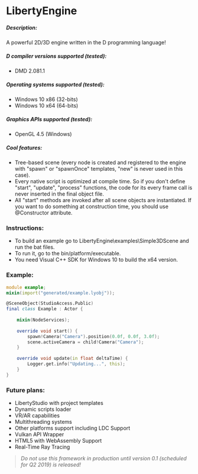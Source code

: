 # LibertyEngine
##### Description:
A powerful 2D/3D engine written in the D programming language!

##### D compiler versions supported (tested):
* DMD 2.081.1

##### Operating systems supported (tested):
* Windows 10 x86 (32-bits)
* Windows 10 x64 (64-bits)

##### Graphics APIs supported (tested):
* OpenGL 4.5 (Windows)

##### Cool features:
* Tree-based scene (every node is created and registered to the engine with "spawn" or "spawnOnce" templates, "new" is never used in this case).
* Every native script is optimized at compile time. So if you don't define "start", "update", "process" functions, the code for its every frame call is never inserted in the final object file.
* All "start" methods are invoked after all scene objects are instantiated. If you want to do something at construction time, you should use @Constructor attribute.

### Instructions:
* To build an example go to LibertyEngine\examples\Simple3DScene and run the bat files.
* To run it, go to the bin/platform/executable.
* You need Visual C++ SDK for Windows 10 to build the x64 version.

### Example:
```D
module example;
mixin(import("generated/example.lyobj"));

@SceneObject(StudioAccess.Public)
final class Example : Actor {
    
    mixin(NodeServices);
    
    override void start() {
        spawn!Camera("Camera").position(0.0f, 0.0f, 3.0f);
        scene.activeCamera = child!Camera("Camera");
    }
    
    override void update(in float deltaTime) {
        Logger.get.info("Updating...", this);
    }
}
```

### Future plans:
* LibertyStudio with project templates
* Dynamic scripts loader
* VR/AR capabilities
* Multithreading systems
* Other platforms support including LDC Support
* Vulkan API Wrapper
* HTML5 with WebAssembly Support
* Real-Time Ray Tracing

> *Do not use this framework in production until version 0.1 (scheduled for Q2 2019) is released!*
